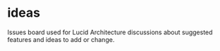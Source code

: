 # ideas
Issues board used for Lucid Architecture discussions about suggested features and ideas to add or change.
